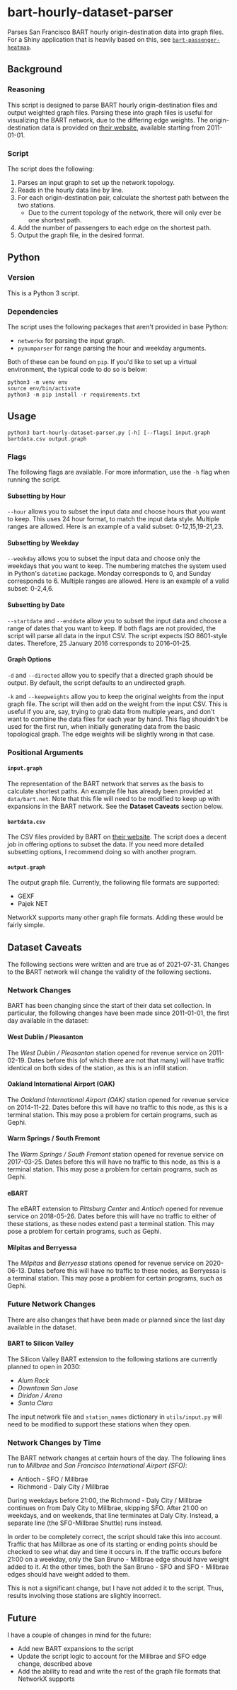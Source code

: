 # bart-hourly-dataset-parser

Parses San Francisco BART hourly origin-destination data into graph files.
For a Shiny application that is heavily based on this, see [`bart-passenger-heatmap`](https://github.com/jlperona/bart-passenger-heatmap).

## Background

### Reasoning

This script is designed to parse BART hourly origin-destination files and output weighted graph files.
Parsing these into graph files is useful for visualizing the BART network, due to the differing edge weights.
The origin-destination data is provided on [their website](https://www.bart.gov/about/reports/ridership), available starting from 2011-01-01.

### Script

The script does the following:

1. Parses an input graph to set up the network topology.
2. Reads in the hourly data line by line.
3. For each origin-destination pair, calculate the shortest path between the two stations.
    * Due to the current topology of the network, there will only ever be one shortest path.
4. Add the number of passengers to each edge on the shortest path.
5. Output the graph file, in the desired format.

## Python

### Version

This is a Python 3 script.

### Dependencies

The script uses the following packages that aren't provided in base Python:

* `networkx` for parsing the input graph.
* `pynumparser` for range parsing the hour and weekday arguments.

Both of these can be found on `pip`.
If you'd like to set up a virtual environment, the typical code to do so is below:

```
python3 -m venv env
source env/bin/activate
python3 -m pip install -r requirements.txt
```

## Usage

    python3 bart-hourly-dataset-parser.py [-h] [--flags] input.graph bartdata.csv output.graph

### Flags

The following flags are available.
For more information, use the `-h` flag when running the script.

#### Subsetting by Hour

`--hour` allows you to subset the input data and choose hours that you want to keep.
This uses 24 hour format, to match the input data style.
Multiple ranges are allowed.
Here is an example of a valid subset: 0-12,15,19-21,23.

#### Subsetting by Weekday

`--weekday` allows you to subset the input data and choose only the weekdays that you want to keep.
The numbering matches the system used in Python's `datetime` package.
Monday corresponds to 0, and Sunday corresponds to 6.
Multiple ranges are allowed.
Here is an example of a valid subset: 0-2,4,6.

#### Subsetting by Date

`--startdate` and `--enddate` allow you to subset the input data and choose a range of dates that you want to keep.
If both flags are not provided, the script will parse all data in the input CSV.
The script expects ISO 8601-style dates.
Therefore, 25 January 2016 corresponds to 2016-01-25.

#### Graph Options

`-d` and `--directed` allow you to specify that a directed graph should be output.
By default, the script defaults to an undirected graph.

`-k` and `--keepweights` allow you to keep the original weights from the input graph file.
The script will then add on the weight from the input CSV.
This is useful if you are, say, trying to grab data from multiple years, and don't want to combine the data files for each year by hand.
This flag shouldn't be used for the first run, when initially generating data from the basic topological graph.
The edge weights will be slightly wrong in that case.

### Positional Arguments

#### `input.graph`

The representation of the BART network that serves as the basis to calculate shortest paths.
An example file has already been provided at `data/bart.net`.
Note that this file will need to be modified to keep up with expansions in the BART network.
See the **Dataset Caveats** section below.

#### `bartdata.csv`

The CSV files provided by BART on [their website](https://www.bart.gov/about/reports/ridership).
The script does a decent job in offering options to subset the data.
If you need more detailed subsetting options, I recommend doing so with another program.

#### `output.graph`

The output graph file.
Currently, the following file formats are supported:

* GEXF
* Pajek NET

NetworkX supports many other graph file formats.
Adding these would be fairly simple.

## Dataset Caveats

The following sections were written and are true as of 2021-07-31.
Changes to the BART network will change the validity of the following sections.

### Network Changes

BART has been changing since the start of their data set collection.
In particular, the following changes have been made since 2011-01-01, the first day available in the dataset:

#### West Dublin / Pleasanton

The *West Dublin / Pleasanton* station opened for revenue service on 2011-02-19.
Dates before this (of which there are not that many) will have traffic identical on both sides of the station, as this is an infill station.

#### Oakland International Airport (OAK)

The *Oakland International Airport (OAK)* station opened for revenue service on 2014-11-22.
Dates before this will have no traffic to this node, as this is a terminal station.
This may pose a problem for certain programs, such as Gephi.

#### Warm Springs / South Fremont

The *Warm Springs / South Fremont* station opened for revenue service on 2017-03-25.
Dates before this will have no traffic to this node, as this is a terminal station.
This may pose a problem for certain programs, such as Gephi.

#### eBART

The eBART extension to *Pittsburg Center* and *Antioch* opened for revenue service on 2018-05-26.
Dates before this will have no traffic to either of these stations, as these nodes extend past a terminal station.
This may pose a problem for certain programs, such as Gephi.


#### Milpitas and Berryessa

The *Milpitas* and *Berryessa* stations opened for revenue service on 2020-06-13.
Dates before this will have no traffic to these nodes, as Berryessa is a terminal station.
This may pose a problem for certain programs, such as Gephi.

### Future Network Changes

There are also changes that have been made or planned since the last day available in the dataset.

#### BART to Silicon Valley

The Silicon Valley BART extension to the following stations are currently planned to open in 2030:

* *Alum Rock*
* *Downtown San Jose*
* *Diridon / Arena*
* *Santa Clara*

The input network file and `station_names` dictionary in `utils/input.py` will need to be modified to support these stations when they open.

### Network Changes by Time

The BART network changes at certain hours of the day.
The following lines run to *Millbrae* and *San Francisco International Airport (SFO)*:

* Antioch - SFO / Millbrae
* Richmond - Daly City / Millbrae

During weekdays before 21:00, the Richmond - Daly City / Millbrae continues on from Daly City to Millbrae, skipping SFO.
After 21:00 on weekdays, and on weekends, that line terminates at Daly City.
Instead, a separate line (the SFO-Millbrae Shuttle) runs instead.

In order to be completely correct, the script should take this into account.
Traffic that has Millbrae as one of its starting or ending points should be checked to see what day and time it occurs in.
If the traffic occurs before 21:00 on a weekday, only the San Bruno - Millbrae edge should have weight added to it.
At the other times, both the San Bruno - SFO and SFO - Millbrae edges should have weight added to them.

This is not a significant change, but I have not added it to the script.
Thus, results involving those stations are slightly incorrect.

## Future

I have a couple of changes in mind for the future:

* Add new BART expansions to the script
* Update the script logic to account for the Millbrae and SFO edge change, described above
* Add the ability to read and write the rest of the graph file formats that NetworkX supports
